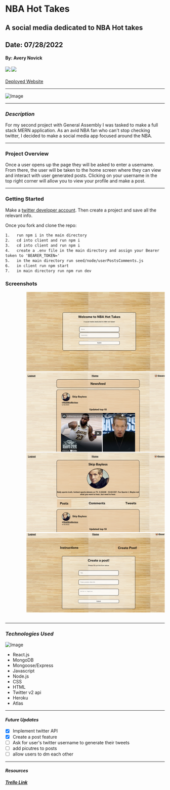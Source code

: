 # NBA Hot Takes

## A social media dedicated to NBA Hot takes

## Date: 07/28/2022

#### By: Avery Novick

#### [<img src = "https://library.kissclipart.com/20190908/aee/kissclipart-github-icon-logo-icon-media-icon-b93d26ddc375e57b.png" height = "25px">](https://github.com/anovick1) [<img src = "https://cdn-icons-png.flaticon.com/512/174/174857.png" height = "25px">](https://www.linkedin.com/in/avery-novick-8651a7176/)

<a href="https://novick-nba-app.herokuapp.com/" target="_blank" rel="noreferrer">Deployed Website</a>

---

![Image](https://static.vecteezy.com/system/resources/previews/001/188/689/non_2x/basketball-on-fire-png.png)

---

### _Description_

For my second project with General Assembly I was tasked to make a full stack MERN application. As an avid NBA fan who can't stop checking twitter, I decided to make a social media app focused around the NBA.

---

### Project Overview

Once a user opens up the page they will be asked to enter a username. From there, the user will be taken to the home screen where they can view and interact with user generated posts. Clicking on your username in the top right corner will allow you to view your profile and make a post.

---

### Getting Started

Make a [twitter developer account](https://developer.twitter.com/en/portal/dashboard). Then create a project and save all the relevant info.

Once you fork and clone the repo:

    1.   run npm i in the main directory
    2.   cd into client and run npm i
    3.   cd into client and run npm i
    4.   create a .env file in the main directory and assign your Bearer token to 'BEARER_TOKEN='
    5.   in the main directory run seed/node/userPostsComments.js
    6.   in client run npm start
    7.   in main directory run npm run dev

### Screenshots

<div style= "center">
    <pre>
        <img src="images/loginpage.png"  height="250">&nbsp;
        <img src="images/newsfeed.png" height="250">&nbsp;
        <img src="images/profile.png" height="250">&nbsp;
        <img src="images/create.png" height="250">
    </pre>
</div>

---

### _Technologies Used_

![Image](https://codingthesmartway.com/wp-content/uploads/2019/01/mern_logo.png)

- React.js
- MongoDB
- Mongoose/Express
- Javascript
- Node.js
- CSS
- HTML
- Twitter v2 api
- Heroku
- Atlas

---

#### _Future Updates_

- [x] Implement twitter API
- [x] Create a post feature
- [ ] Ask for user's twitter username to generate their tweets
- [ ] add picutres to posts
- [ ] allow users to dm each other

---

#### **_Resources_**

##### [Trello Link](https://trello.com/b/yFObpZ1y/project-2)
